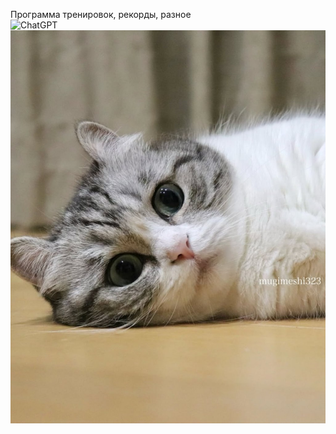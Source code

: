 Программа тренировок, рекорды, разное<br />
![ChatGPT](https://img.shields.io/badge/chatGPT-74aa9c?style=for-the-badge&logo=openai&logoColor=white)<br />
<img src="photo_2025-03-15_20-24-21.jpg"><br />